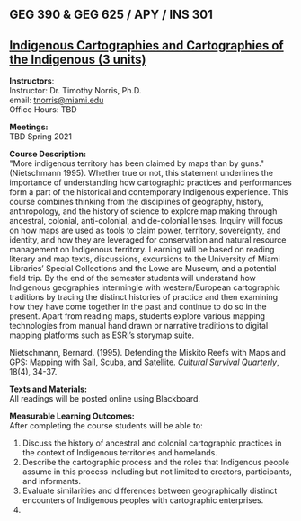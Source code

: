 ## GEG 390 & GEG 625 / APY <number> / INS 301
## [Indigenous Cartographies and Cartographies of the Indigenous (3 units)](https://github.com/tibbben/indigenous-cartography)  

**Instructors**:  
Instructor: Dr. Timothy Norris, Ph.D.  
email: [tnorris@miami.edu](tnorris@miami.edu)  
Office Hours: TBD  

**Meetings:**  
TBD Spring 2021

**Course Description:**  
"More indigenous territory has been claimed by maps than by guns." (Nietschmann 1995). Whether true or not, this statement underlines the importance of understanding how cartographic practices and performances form a part of the historical and contemporary Indigenous experience. This course combines thinking from the disciplines of geography, history, anthropology, and the history of science to explore map making through ancestral, colonial, anti-colonial, and de-colonial lenses. Inquiry will focus on how maps are used as tools to claim power, territory, sovereignty, and identity, and how they are leveraged for conservation and natural resource management on Indigenous territory. Learning will be based on reading literary and map texts, discussions, excursions to the University of Miami Libraries’ Special Collections and the Lowe are Museum, and a potential field trip. By the end of the semester students will understand how Indigenous geographies intermingle with western/European cartographic traditions by tracing the distinct histories of practice and then examining how they have come together in the past and continue to do so in the present. Apart from reading maps, students explore various mapping technologies from manual hand drawn or narrative traditions to digital mapping platforms such as ESRI’s storymap suite.

Nietschmann, Bernard. (1995). Defending the Miskito Reefs with Maps and GPS: Mapping with Sail, Scuba, and Satellite. *Cultural Survival Quarterly*, 18(4), 34-37.  
 
**Texts and Materials:**  
All readings will be posted online using Blackboard. 

**Measurable Learning Outcomes:**  
After completing the course students will be able to:  

1.  Discuss the history of ancestral and colonial cartographic practices in the context of Indigenous territories and homelands.  
2.  Describe the cartographic process and the roles that Indigenous people assume in this process including but not limited to creators, participants, and informants.  
3.  Evaluate similarities and differences between geographically distinct encounters of Indigenous peoples with cartographic enterprises.  
4.  